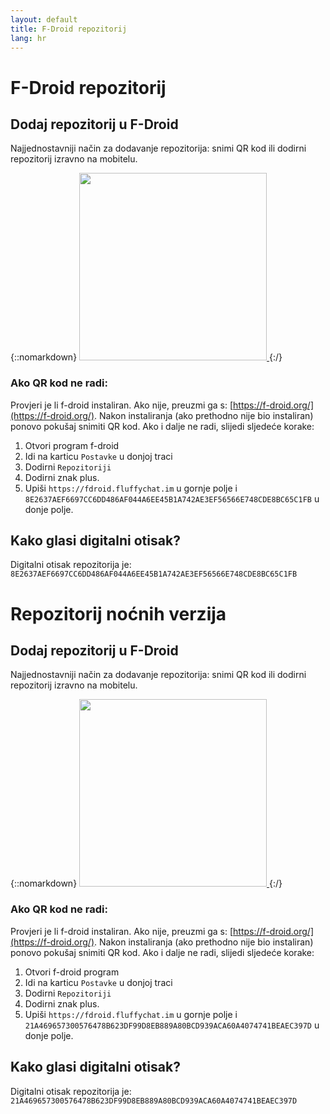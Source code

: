 ```yaml
---
layout: default
title: F-Droid repozitorij
lang: hr
---
```

# F-Droid repozitorij

## Dodaj repozitorij u F-Droid

Najjednostavniji način za dodavanje repozitorija: snimi QR kod ili dodirni repozitorij izravno na mobitelu.

{::nomarkdown}
<a href="fdroidrepos://fdroid.fluffychat.im/?fingerprint=8E2637AEF6697CC6DD486AF044A6EE45B1A742AE3EF56566E748CDE8BC65C1FB" >
    <img src="{{site.assets}}/images/qr-code.svg" width="300" height="300"/>
</a>
{:/}


### Ako QR kod ne radi:

Provjeri je li f-droid instaliran. Ako nije, preuzmi ga s: [https://f-droid.org/](https://f-droid.org/).
Nakon instaliranja (ako prethodno nije bio instaliran) ponovo pokušaj snimiti QR kod.
Ako i dalje ne radi, slijedi sljedeće korake:

1. Otvori program f-droid
2. Idi na karticu `Postavke` u donjoj traci
3. Dodirni `Repozitoriji`
4. Dodirni znak plus.
5. Upiši `https://fdroid.fluffychat.im` u gornje polje i `8E2637AEF6697CC6DD486AF044A6EE45B1A742AE3EF56566E748CDE8BC65C1FB` u donje polje.

## Kako glasi digitalni otisak?

Digitalni otisak repozitorija je: `8E2637AEF6697CC6DD486AF044A6EE45B1A742AE3EF56566E748CDE8BC65C1FB`

# Repozitorij noćnih verzija

## Dodaj repozitorij u F-Droid

Najjednostavniji način za dodavanje repozitorija: snimi QR kod ili dodirni repozitorij izravno na mobitelu.

{::nomarkdown}
<a href="fdroidrepos://nightly.fdroid.fluffychat.im/?fingerprint=21A469657300576478B623DF99D8EB889A80BCD939ACA60A4074741BEAEC397D" >
    <img src="{{site.assets}}/images/qr-code-nightly.svg" width="300" height="300"/>
</a>
{:/}


### Ako QR kod ne radi:

Provjeri je li f-droid instaliran. Ako nije, preuzmi ga s: [https://f-droid.org/](https://f-droid.org/).
Nakon instaliranja (ako prethodno nije bio instaliran) ponovo pokušaj snimiti QR kod.
Ako i dalje ne radi, slijedi sljedeće korake:

1. Otvori f-droid program
2. Idi na karticu `Postavke` u donjoj traci
3. Dodirni `Repozitoriji`
4. Dodirni znak plus.
5. Upiši `https://fdroid.fluffychat.im` u gornje polje i `21A469657300576478B623DF99D8EB889A80BCD939ACA60A4074741BEAEC397D` u donje polje.

## Kako glasi digitalni otisak?

Digitalni otisak repozitorija je: `21A469657300576478B623DF99D8EB889A80BCD939ACA60A4074741BEAEC397D`
